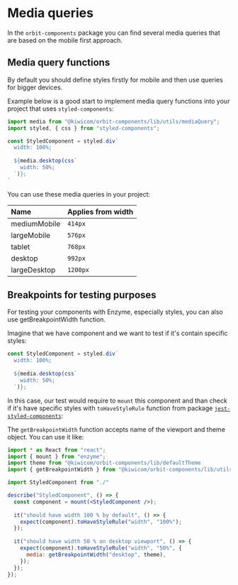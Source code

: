 # Media queries

In the `orbit-components` package you can find several media queries that are based on the mobile first approach.

## Media query functions

By default you should define styles firstly for mobile and then use queries for bigger devices.

Example below is a good start to implement media query functions into your project that uses `styled-components`:
```jsx
import media from "@kiwicom/orbit-components/lib/utils/mediaQuery";
import styled, { css } from "styled-components";

const StyledComponent = styled.div`
  width: 100%;
  
  ${media.desktop(css`
    width: 50%;
  `)};
`
```

You can use these media queries in your project:

| Name          | Applies from width    |
| :------------ | :-------------------- |
| mediumMobile  | `414px`               |
| largeMobile   | `576px`               |
| tablet        | `768px`               |
| desktop       | `992px`               |
| largeDesktop  | `1200px`              |

## Breakpoints for testing purposes

For testing your components with Enzyme, especially styles, you can also use getBreakpointWidth function.

Imagine that we have component and we want to test if it's contain specific styles:
```jsx
const StyledComponent = styled.div`
  width: 100%;
  
  ${media.desktop(css`
    width: 50%;
  `)};
```

In this case, our test would require to `mount` this component and than check if it's have specific styles with `toHaveStyleRule` function from package [`jest-styled-components`](https://www.npmjs.com/package/jest-styled-components):

The `getBreakpointWidth` function accepts name of the viewport and theme object. You can use it like:
```jsx
import * as React from "react";
import { mount } from "enzyme";
import theme from "@kiwicom/orbit-components/lib/defaultTheme
import { getBreakpointWidth } from "@kiwicom/orbit-components/lib/utils/mediaQuery"

import StyledComponent from "./"

describe("StyledComponent", () => {
  const component = mount(<StyledComponent />);
  
  it("should have width 100 % by default", () => {
    expect(component).toHaveStyleRule("width", "100%");
  });
  
  it("should have width 50 % on desktop viewport", () => {
    expect(component).toHaveStyleRule("width", "50%", {
      media: getBreakpointWidth("desktop", theme),
    });
  });
});
```
